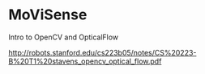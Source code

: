 # MoViSense

Intro to OpenCV and OpticalFlow

http://robots.stanford.edu/cs223b05/notes/CS%20223-B%20T1%20stavens_opencv_optical_flow.pdf
